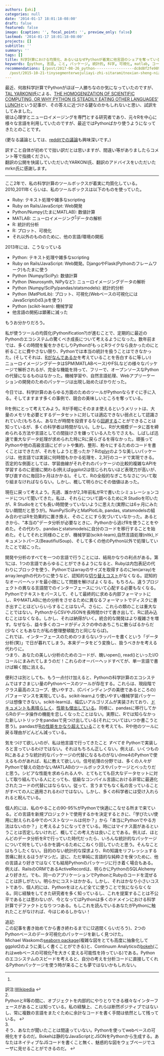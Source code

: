 ```yaml
---
authors: [aki]
categories: null
date: '2014-01-17 18:01:18-08:00'
draft: false
featured: false
image: {caption: '', focal_point: '', preview_only: false}
lastmod: '2014-01-17 18:01:18-08:00'
projects: []
subtitle: ''
summary: ''
tags: []
title: 科学計算における均質化、あるいはなぜPythonが着実に他言語のシェアを奪っているか
keywords: [python, 言語, こと, パッケージ, 統計的, 科学, 可視化, matlab, コード, 計算]
recommendations: [/post/2017-08-26_python------------------dc8d8f2fe989/, /post/2014-05-06-julia-vs-python-bitutokoinopusiyonnomontekarurosimiyuresiyon/,
  /post/2015-10-21-tinysegmenterwojuliayi-zhi-sitaramitnoxian-sheng-nizhi-dao-sitemoraetahua/]
---
```


最近、何故科学計算でPythonがほぼ一人勝ちなのか気になっていたのですが、[TAL YARKONI](http://www.talyarkoni.org/blog/author/admin/)氏による、[THE HOMOGENIZATION OF SCIENTIFIC COMPUTING, OR WHY PYTHON IS STEADILY EATING OTHER LANGUAGES’ LUNCH](http://www.talyarkoni.org/blog/2013/11/18/the-homogenization-of-scientific-computing-or-why-python-is-steadily-eating-other-languages-lunch/)という記事が、その答えに近づける鍵なのかもしれないと思い、試訳をしてみました。  
彼は心理学とニューロイメージングを専門とする研究者であり、元々Rを中心に様々な言語を利用していたのですが、最近ではPythonばかり使うようになってきたとのことです。

(更なる議論としては、[redditでの議論](http://www.reddit.com/r/Python/comments/1qxalh/the_homogenization_of_scientific_computing_or_why/)も興味深いです。)

訳すこと自体が初めてで拙い訳だとは思いますが、間違い等がありましたらコメント等で指摘ください。  
翻訳の公開を快諾していただいたYARKONI氏、翻訳のアドバイスをいただいたmrkn氏に感謝します。

* * *

ここ2年で、私の科学計算のツールボックスが着実に均質化している。  
2010,2011年くらいは、私のツールボックスは以下のものを使っていた。

- Ruby: テキスト処理や雑多なscripting
- Ruby on Rails/JavaScript: Web開発
- Python/Numpy(たまにMATLAB): 数値計算
- MATLAB: ニューロイメージング<sup id="fnref-1674-neuroimaging"><a href="#fn-1674-neuroimaging" rel="footnote">1</a></sup>データの解析
- R: 統計的分析
- R: プロット、可視化
- それ以外のもののために、他の言語/環境の開拓

2013年には、こうなっている

- Python: テキスト処理や雑多なscripting
- Ruby on Rails/JavaScript: Web開発。DjangoやFlask(Pythonのフレームワーク)もたまに使う
- Python (Numpy/SciPy): 数値計算
- Python (Neurosynth, NiPyなど): ニューロイメージングデータの解析
- Python (Numpy/SciPy/pandas/statsmodels): 統計的分析
- Python (MatPlotLib): プロット、可視化(Webベースの可視化にはJavaScriptのd3.jsを使う)
- Python (scikit-learn): 機械学習
- 他言語の開拓は顕著に減った

もうお分かりだろう。

私が使うツールの均質化(Pythonification?)が進むことで、定期的に最近のPythonのエコシステムの驚くべき成長について考えるようになった。数年前までは、多くの時間を髪をかきむしりPythonがもっとRライクなら良かったのにと祈ることに費やさない限り、Pythonでは本当の統計を扱うことはできなかった。(そしてそれは、[Rがなんであるか](http://www.talyarkoni.org/blog/2012/06/08/r-the-master-troll-of-statistical-languages/)を考えていることを告白するに等しい)  
ニューロイメージングデータはSPM(MATLABベース)やFSLなどの様々なパッケージで解析されるが、完全な機能を持って、フリーで、オープンソースなPythonの代替になるものはなかった。機械学習や、自然言語処理、Webアプリーケーションの開発のためのパッケージは出現し始めたばかりだった。

今日では、科学計算のあらゆる方面のためのツールがPythonならすぐに手に入る。そしてますます多くの事例で、競合の美味しいところを奪っている。

Rを例にとって考えてみよう。Rが手軽にそのまま使えるというメリットは、大量のメモリを必要とするデータセットに対しては適応できない弱点として認識されていた(もちろん、あなたが時間を投資するなら[回避する](http://cran.r-project.org/web/views/HighPerformanceComputing.html)ことができることは知っているが、多くの科学者は時間がない)。しかし、Rが大規模データに首を締められる方法や言語としての間抜けさを嫌っている人たちでさえも、しばしば迅速で重大なデータ処理が求められた時にRに戻らざるを得なかった。頑張ってPythonや他の高級言語にピボットや集約、整形、粉々にするためのコードを書くことはできたが、それをしようと思ったか？Rの[plyr](http://cran.r-project.org/web/packages/plyr/index.html)のような美しいパッケージは、他言語では実装に何時間もかかる処理を、2,3行のコードで実現できる。否定的な側面としては、学習曲線がそれぞれのパッケージの比較的複雑なAPIを学習するのに密接に関わる(例えばggplot2は信じられないほど表現力が高いが、学び直すのに毎回3ヶ月はかかる)。そして、Rの全般的なぎこちなさについて取り組まなければならない。しかし、概して明らかにその価値はあった。

現在に戻って考えよう。先週、誰かが2,3年前私がRで書いたシミュレーションコードについて聞いてきた。私は、それらについて調べるためにR Studioを叩いたが、R Studioをとても長い時間使っていないように思えた(実際には6ヶ月にみたない期間だと思うが)。NumPy/SciPyとMatPlotLib, pandas, statsmodelsの組み合わせはRを効果的に置き換え、そのことにすら気づいていなかった。あるときから、"本当の"データ分析が必要なときに、Pythonから逃げRを使うことをやめた。その代わり、pandasとstatsmodelsに自分のコードを移行することを始めた。そしてそれと同様のことが、機械学習(scikit-learn),自然言語処理(nltk),ドキュメントパース(BeautifiulSoup)、そして多くの他のPython以外で処理していたことで起こった。

開発や分析のすべてを一つの言語で行うことには、結局かなりの利点がある。第1には、1つの言語であらゆることができるようになると、Rubyは内包表記の代わりにブロックを使う、Pythonではarrayのサイズを取得するのにlen(array)をarray.lengthの代わりに使うなど、認知的な[切り替えコスト](http://en.wikipedia.org/wiki/Task_switching_(psychology))がなくなる。認知的なオーバーヘッドを最小限にして問題を解けばよくなる。もちろん、違うプロジェクトの異なる言語間でのインターフェースについて心配する必要もなくなる。Pythonでテキストをパースして、そして最終的に求める内部フォーマットにし、RやMATLABに他の分析をさせるために異なるフォーマットでディスクに書き出すことほどいらいらすることはない<sup id="fnref-1674-footnote1"><a href="#fn-1674-footnote1" rel="footnote">2</a></sup>。さらに、これらの類のことは重大なことではない。PythonからCSVやJSONを長時間かけて書き出して、Rに読み込むことはなくなる。しかし、それは納得がいく。統合的な開発はより複雑さを増す。なぜなら、益々多くのコードがディスクの中のあちこちに散らばるからだ(少なくともあなたが私の整理整頓能力と同じならば)。  
これでは、インターフェースのためのつまらないラッパーを書くという「データ分析(笑)」で日が暮れてしまう。本来データをどう変換し、扱うべきかを考える代わりに。  
つまり、あなたの美しい分析のためのコードが、醜いopen(), read()といったI/Oコールにまみれてしまうのだ！これらのオーバーヘッドすべてが、単一言語で書けば瞬く間に消える。

便利さは別としても、もう一点付け加えると、Pythonの科学計算のエコシステムではすさまじい量のPythonベースのツールが存在する。これらは、現段階でクラス最高のスコープ、使いやすさ、(Cバインディングの美徳であるところの)パフォーマンスを実現している。scikit-learnより使いやすい機械学習パッケージは想像できない。scikit-learnは、幅広いアルゴリズムが実装されており、[ドキュメントも素晴らしく](http://scikit-learn.org/stable/documentation.html)、[性能も傑出している](http://gael-varoquaux.info/blog/?p=169)。同様に、pandasに移行してからRのデータ操作の機能を恋しくなったことはない。実際に、Rでは知らなかった新しいトリックをpandasで見つけ出している(それについてはいつか書こうと思う)。pandasが[Rの性能をかなり超えている](http://wesmckinney.com/blog/?p=414)ことを考えても、Rや他のツールに戻る理由がどんどん減っている。

気をつけて欲しいのが、私は他言語で行ってきたこと _すべてを_ Pythonで実装しろと言っているわけではない。それはもちろん正しくない。例えば、いくつものRにあるような統計的なパッケージの代替になるものがない(lme4のPythonで使えるものがあれば、私に教えて欲しい)。信号処理の分野では、多くの人々がPythonで替えの効かないMATLABのツールボックスやパッケージとべったりだと思う。シビアな性能を求められる人や、とてもとても巨大なデータセットに対して取り組んでいる人にとっても、低級なコンパイル言語における非常に最適化されたコードの代替にはならない。従って、言うまでもなく私の言っていることがすべての人に適用されるわけではない。しかし、多くの科学者には受け入れられると睨んでいる。

個人的には、私のやることの90-95%がPythonで快適にこなせる所まで来ている。どの言語を新規プロジェクトで使用するかを決定するときに、「学びたい/使用に耐えられる中でのベストなツールは何か？」から「本当にPythonでやる方法はないのか？」と考えるようになってきている。時にはマイナス面があるということは否定しないけれど、概してこの考え方は良いことである。例えば、ほとんどのデータ分析をRで行っていた時代だったら、いろんな統計的なパッケージについて何をしているかを調べるためにこねくり回していたと思う。そんなことはもうしたくない。目的のない統計的な探求より、Rの知識をリフレッシュする苦痛に耐えるほうがマシだ。逆に、ただ単純に言語的な純粋さを保つために、他の言語より好きではなくても結局Pythonのパッケージに行き着く場合もある。例えば、RailsのORMであるActiveRecordは、明らかにPythonのSQLAlchemyより好きだ。でも、同一のアプリケーションでPythonとRubyのコードを混ぜることは許しがたい。明らかにコストはかかる。しかし、それはかなり小さいコストであり、個人的には、Pythonをほとんど全てに使うことで気にならなくなる。同じ経験をしてきた研究者を多く知っているし、これを提案することは不公平であるとは思わないが、今となってはPythonは多くのドメインにおける科学計算でデファクトとなりつつある。もしこれを読んでいるあなたがPythonに触れたことがなければ、今はじめるしかない！

追記:  
この記事を書き始めてから書き終わるまでに(2週間くらいだろう)、2つのPythonベースのデータ可視化のパッケージを新しく見つけた。  
Michael Waskomの[seaborn package](https://github.com/mwaskom/seaborn)(複雑な図をとても高度に抽象化してggplot2のように美しく書くことができる)と、Continuum Analyticsの[bokeh](https://github.com/ContinuumIO/Bokeh)(これはwebベースの可視化<sup id="fnref-1674-footnote2"><a href="#fn-1674-footnote2" rel="footnote">3</a></sup>を大きく変える可能性を持っている)である。Pythonのエコシステムのスピードを考えると、自分の考えを分析コードに直接してくれるPythonパッケージを使う時が来ることも夢ではないかもしれない。

  

* * *
  

1.   
訳注:[Wikipedia](http://en.wikipedia.org/wiki/Neuroimaging) ↩  
2.   
PythonとR等の間に、オブジェクトを内部的にやりとりできる様々なインターフェースがあることは知っている。私の経験上、これらは断然ポジティブではないし、常に複数の言語をまたぐために余計なコードを書く手間は依然として残っている。 ↩  
3.   
そう、あなたが聞いたことは間違っていない。Pythonを使ってwebベースの可視化をするのだ。Bokehは静的なJavaScriptとJSONをPythonから生成する。あなたはネイティブなJSコードを書くこと無く、魅惑的な図をウェブページでユーザに見せることができるのだ。 ↩